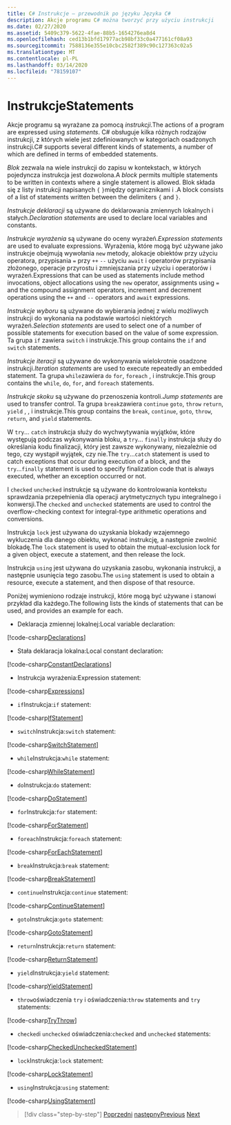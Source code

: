 ```yaml
---
title: C# Instrukcje — przewodnik po języku Języka C#
description: Akcje programu C# można tworzyć przy użyciu instrukcji
ms.date: 02/27/2020
ms.assetid: 5409c379-5622-4fae-88b5-1654276ea8d4
ms.openlocfilehash: ced13b1bfd17977acb98bf33c0a477161cf08a93
ms.sourcegitcommit: 7588136e355e10cbc2582f389c90c127363c02a5
ms.translationtype: MT
ms.contentlocale: pl-PL
ms.lasthandoff: 03/14/2020
ms.locfileid: "78159107"
---
```

# <a name="statements"></a><span data-ttu-id="0fead-103">Instrukcje</span><span class="sxs-lookup"><span data-stu-id="0fead-103">Statements</span></span>

<span data-ttu-id="0fead-104">Akcje programu są wyrażane za pomocą *instrukcji*.</span><span class="sxs-lookup"><span data-stu-id="0fead-104">The actions of a program are expressed using *statements*.</span></span> <span data-ttu-id="0fead-105">C# obsługuje kilka różnych rodzajów instrukcji, z których wiele jest zdefiniowanych w kategoriach osadzonych instrukcji.</span><span class="sxs-lookup"><span data-stu-id="0fead-105">C# supports several different kinds of statements, a number of which are defined in terms of embedded statements.</span></span>

<span data-ttu-id="0fead-106">*Blok* zezwala na wiele instrukcji do zapisu w kontekstach, w których pojedyncza instrukcja jest dozwolona.</span><span class="sxs-lookup"><span data-stu-id="0fead-106">A *block* permits multiple statements to be written in contexts where a single statement is allowed.</span></span> <span data-ttu-id="0fead-107">Blok składa się z listy instrukcji napisanych `{` `}`między ogranicznikami i .</span><span class="sxs-lookup"><span data-stu-id="0fead-107">A block consists of a list of statements written between the delimiters `{` and `}`.</span></span>

<span data-ttu-id="0fead-108">*Instrukcje deklaracji* są używane do deklarowania zmiennych lokalnych i stałych.</span><span class="sxs-lookup"><span data-stu-id="0fead-108">*Declaration statements* are used to declare local variables and constants.</span></span>

<span data-ttu-id="0fead-109">*Instrukcje wyrażenia* są używane do oceny wyrażeń.</span><span class="sxs-lookup"><span data-stu-id="0fead-109">*Expression statements* are used to evaluate expressions.</span></span> <span data-ttu-id="0fead-110">Wyrażenia, które mogą być używane jako instrukcje obejmują wywołania `new` metody, alokacje obiektów przy użyciu operatora, przypisania `=` przy `++` `--` użyciu `await` i operatorów przypisania złożonego, operacje przyrostu i zmniejszania przy użyciu i operatorów i wyrażeń.</span><span class="sxs-lookup"><span data-stu-id="0fead-110">Expressions that can be used as statements include method invocations, object allocations using the `new` operator, assignments using `=` and the compound assignment operators, increment and decrement operations using the `++` and `--` operators and `await` expressions.</span></span>

<span data-ttu-id="0fead-111">*Instrukcje wyboru* są używane do wybierania jednej z wielu możliwych instrukcji do wykonania na podstawie wartości niektórych wyrażeń.</span><span class="sxs-lookup"><span data-stu-id="0fead-111">*Selection statements* are used to select one of a number of possible statements for execution based on the value of some expression.</span></span> <span data-ttu-id="0fead-112">Ta grupa `if` zawiera `switch` i instrukcje.</span><span class="sxs-lookup"><span data-stu-id="0fead-112">This group contains the `if` and `switch` statements.</span></span>

<span data-ttu-id="0fead-113">*Instrukcje iteracji* są używane do wykonywania wielokrotnie osadzone instrukcji.</span><span class="sxs-lookup"><span data-stu-id="0fead-113">*Iteration statements* are used to execute repeatedly an embedded statement.</span></span> <span data-ttu-id="0fead-114">Ta grupa `while`zawiera `do` `for`, `foreach` , i instrukcje.</span><span class="sxs-lookup"><span data-stu-id="0fead-114">This group contains the `while`, `do`, `for`, and `foreach` statements.</span></span>

<span data-ttu-id="0fead-115">*Instrukcje skoku* są używane do przenoszenia kontroli.</span><span class="sxs-lookup"><span data-stu-id="0fead-115">*Jump statements* are used to transfer control.</span></span> <span data-ttu-id="0fead-116">Ta grupa `break`zawiera `continue` `goto`, `throw` `return`, `yield` , , i instrukcje.</span><span class="sxs-lookup"><span data-stu-id="0fead-116">This group contains the `break`, `continue`, `goto`, `throw`, `return`, and `yield` statements.</span></span>

<span data-ttu-id="0fead-117">W `try`... `catch` instrukcja służy do wychwytywania wyjątków, które występują podczas wykonywania bloku, a `try`... `finally` instrukcja służy do określania kodu finalizacji, który jest zawsze wykonywany, niezależnie od tego, czy wystąpił wyjątek, czy nie.</span><span class="sxs-lookup"><span data-stu-id="0fead-117">The `try`...`catch` statement is used to catch exceptions that occur during execution of a block, and the `try`...`finally` statement is used to specify finalization code that is always executed, whether an exception occurred or not.</span></span>

<span data-ttu-id="0fead-118">I `checked` `unchecked` instrukcje są używane do kontrolowania kontekstu sprawdzania przepełnienia dla operacji arytmetycznych typu integralnego i konwersji.</span><span class="sxs-lookup"><span data-stu-id="0fead-118">The `checked` and `unchecked` statements are used to control the overflow-checking context for integral-type arithmetic operations and conversions.</span></span>

<span data-ttu-id="0fead-119">Instrukcja `lock` jest używana do uzyskania blokady wzajemnego wykluczenia dla danego obiektu, wykonać instrukcję, a następnie zwolnić blokadę.</span><span class="sxs-lookup"><span data-stu-id="0fead-119">The `lock` statement is used to obtain the mutual-exclusion lock for a given object, execute a statement, and then release the lock.</span></span>

<span data-ttu-id="0fead-120">Instrukcja `using` jest używana do uzyskania zasobu, wykonania instrukcji, a następnie usunięcia tego zasobu.</span><span class="sxs-lookup"><span data-stu-id="0fead-120">The `using` statement is used to obtain a resource, execute a statement, and then dispose of that resource.</span></span>

<span data-ttu-id="0fead-121">Poniżej wymieniono rodzaje instrukcji, które mogą być używane i stanowi przykład dla każdego.</span><span class="sxs-lookup"><span data-stu-id="0fead-121">The following lists the kinds of statements that can be used, and provides an example for each.</span></span>

* <span data-ttu-id="0fead-122">Deklaracja zmiennej lokalnej:</span><span class="sxs-lookup"><span data-stu-id="0fead-122">Local variable declaration:</span></span>

 [!code-csharp[Declarations](../../../samples/snippets/csharp/tour/statements/Program.cs#L9-L15)]

* <span data-ttu-id="0fead-123">Stała deklaracja lokalna:</span><span class="sxs-lookup"><span data-stu-id="0fead-123">Local constant declaration:</span></span>

 [!code-csharp[ConstantDeclarations](../../../samples/snippets/csharp/tour/statements/Program.cs#L17-L22)]

* <span data-ttu-id="0fead-124">Instrukcja wyrażenia:</span><span class="sxs-lookup"><span data-stu-id="0fead-124">Expression statement:</span></span>

 [!code-csharp[Expressions](../../../samples/snippets/csharp/tour/statements/Program.cs#L24-L31)]

* <span data-ttu-id="0fead-125">`if`Instrukcja:</span><span class="sxs-lookup"><span data-stu-id="0fead-125">`if` statement:</span></span>

 [!code-csharp[IfStatement](../../../samples/snippets/csharp/tour/statements/Program.cs#L33-L43)]

* <span data-ttu-id="0fead-126">`switch`Instrukcja:</span><span class="sxs-lookup"><span data-stu-id="0fead-126">`switch` statement:</span></span>

 [!code-csharp[SwitchStatement](../../../samples/snippets/csharp/tour/statements/Program.cs#L45-L60)]

* <span data-ttu-id="0fead-127">`while`Instrukcja:</span><span class="sxs-lookup"><span data-stu-id="0fead-127">`while` statement:</span></span>

 [!code-csharp[WhileStatement](../../../samples/snippets/csharp/tour/statements/Program.cs#L62-L70)]

* <span data-ttu-id="0fead-128">`do`Instrukcja:</span><span class="sxs-lookup"><span data-stu-id="0fead-128">`do` statement:</span></span>

 [!code-csharp[DoStatement](../../../samples/snippets/csharp/tour/statements/Program.cs#L72-L81)]

* <span data-ttu-id="0fead-129">`for`Instrukcja:</span><span class="sxs-lookup"><span data-stu-id="0fead-129">`for` statement:</span></span>

 [!code-csharp[ForStatement](../../../samples/snippets/csharp/tour/statements/Program.cs#L83-L89)]

* <span data-ttu-id="0fead-130">`foreach`Instrukcja:</span><span class="sxs-lookup"><span data-stu-id="0fead-130">`foreach` statement:</span></span>

 [!code-csharp[ForEachStatement](../../../samples/snippets/csharp/tour/statements/Program.cs#L91-L97)]

* <span data-ttu-id="0fead-131">`break`Instrukcja:</span><span class="sxs-lookup"><span data-stu-id="0fead-131">`break` statement:</span></span>

 [!code-csharp[BreakStatement](../../../samples/snippets/csharp/tour/statements/Program.cs#L99-L108)]

* <span data-ttu-id="0fead-132">`continue`Instrukcja:</span><span class="sxs-lookup"><span data-stu-id="0fead-132">`continue` statement:</span></span>

 [!code-csharp[ContinueStatement](../../../samples/snippets/csharp/tour/statements/Program.cs#L110-L118)]

* <span data-ttu-id="0fead-133">`goto`Instrukcja:</span><span class="sxs-lookup"><span data-stu-id="0fead-133">`goto` statement:</span></span>

 [!code-csharp[GotoStatement](../../../samples/snippets/csharp/tour/statements/Program.cs#L120-L129)]

* <span data-ttu-id="0fead-134">`return`Instrukcja:</span><span class="sxs-lookup"><span data-stu-id="0fead-134">`return` statement:</span></span>

 [!code-csharp[ReturnStatement](../../../samples/snippets/csharp/tour/statements/Program.cs#L131-L139)]

* <span data-ttu-id="0fead-135">`yield`Instrukcja:</span><span class="sxs-lookup"><span data-stu-id="0fead-135">`yield` statement:</span></span>

 [!code-csharp[YieldStatement](../../../samples/snippets/csharp/tour/statements/Program.cs#L141-L155)]

* <span data-ttu-id="0fead-136">`throw`oświadczenia `try` i oświadczenia:</span><span class="sxs-lookup"><span data-stu-id="0fead-136">`throw` statements and `try` statements:</span></span>

 [!code-csharp[TryThrow](../../../samples/snippets/csharp/tour/statements/Program.cs#L157-L183)]

* <span data-ttu-id="0fead-137">`checked`i `unchecked` oświadczenia:</span><span class="sxs-lookup"><span data-stu-id="0fead-137">`checked` and `unchecked` statements:</span></span>

 [!code-csharp[CheckedUncheckedStatement](../../../samples/snippets/csharp/tour/statements/Program.cs#L185-L196)]

* <span data-ttu-id="0fead-138">`lock`Instrukcja:</span><span class="sxs-lookup"><span data-stu-id="0fead-138">`lock` statement:</span></span>

 [!code-csharp[LockStatement](../../../samples/snippets/csharp/tour/statements/Program.cs#L257-L273)]

* <span data-ttu-id="0fead-139">`using`Instrukcja:</span><span class="sxs-lookup"><span data-stu-id="0fead-139">`using` statement:</span></span>

 [!code-csharp[UsingStatement](../../../samples/snippets/csharp/tour/statements/Program.cs#L198-L206)]

>[!div class="step-by-step"]
><span data-ttu-id="0fead-140">[Poprzedni](expressions.md)
>[następny](classes-and-objects.md)</span><span class="sxs-lookup"><span data-stu-id="0fead-140">[Previous](expressions.md)
[Next](classes-and-objects.md)</span></span>
